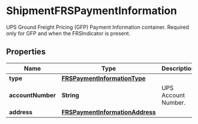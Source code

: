 

# ShipmentFRSPaymentInformation

UPS Ground Freight Pricing (GFP) Payment Information container.  Required only for GFP and when the FRSIndicator is present.

## Properties

| Name | Type | Description | Notes |
|------------ | ------------- | ------------- | -------------|
|**type** | [**FRSPaymentInformationType**](FRSPaymentInformationType.md) |  |  |
|**accountNumber** | **String** | UPS Account Number. |  [optional] |
|**address** | [**FRSPaymentInformationAddress**](FRSPaymentInformationAddress.md) |  |  [optional] |



